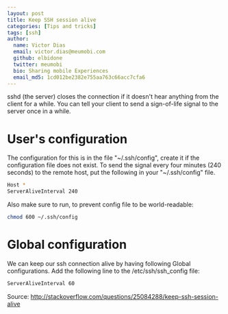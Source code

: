 ```yaml
---
layout: post
title: Keep SSH session alive
categories: [Tips and tricks]
tags: [ssh]
author:
  name: Victor Dias
  email: victor.dias@meumobi.com
  github: elbidone
  twitter: meumobi
  bio: Sharing mobile Experiences
  email_md5: 1cd012be2382e755aa763c66acc7cfa6
---
```

sshd (the server) closes the connection if it doesn't hear anything from the client for a while. You can tell your client to send a sign-of-life signal to the server once in a while.

# User's configuration
The configuration for this is in the file "~/.ssh/config", create it if the configuration file does not exist. To send the signal every four minutes (240 seconds) to the remote host, put the following in your "~/.ssh/config" file.

```bash
Host *
ServerAliveInterval 240
```

Also make sure to run, to prevent config file to be world-readable:

```bash
chmod 600 ~/.ssh/config
```


# Global configuration
We can keep our ssh connection alive by having following Global configurations. Add the following line to the /etc/ssh/ssh_config file:

```bash
ServerAliveInterval 60
```

Source: http://stackoverflow.com/questions/25084288/keep-ssh-session-alive